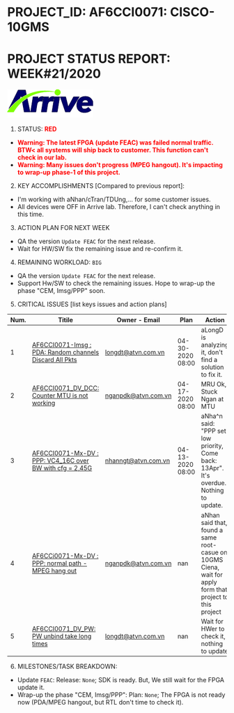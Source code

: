 # PROJECT_ID: AF6CCI0071: CISCO-10GMS
# PROJECT STATUS REPORT: WEEK#21/2020

[![Arrive](https://raw.githubusercontent.com/dangtv271202/atvn/master/ArriveTechLogoBlue.png)](https://www.arrivetechnologies.com)

1. STATUS: **<span style="color:RED">RED**

  * **<span style="color:RED">Warning: The latest FPGA (update FEAC) was failed normal traffic. BTW< all systems will ship back to customer. This function can't check in our lab.**
  * **<span style="color:RED">Warning: Many issues don't progress (MPEG hangout). It's impacting to wrap-up phase-1 of this project.**

2. KEY ACCOMPLISHMENTS [Compared to previous report]:

  * I'm working with aNhan/cTran/TDUng,... for some customer issues.
  * All devices were OFF in Arrive lab. Therefore, I can't check anything in this time.

3. ACTION PLAN FOR NEXT WEEK

  * QA the version ```Update FEAC``` for the next release.
  * Wait for HW/SW fix the remaining issue and re-confirm it.

4. REMAINING WORKLOAD: ```BIG```

  * QA the version ```Update FEAC``` for the next release.
  * Support Hw/SW to check the remaining issues. Hope to wrap-up the phase "CEM, Imsg/PPP" soon.

5. CRITICAL ISSUES [list keys issues and action plans]

|Num. |Titile |Owner - Email |Plan |Action |
| ------ | ------ | ------ | ------ | ------ |
| 1 | [AF6CCI0071-Imsg : PDA: Random channels Discard All Pkts][AC1-I406] | longdt@atvn.com.vn | 04-30-2020 08:00 | aLongD is analyzing it, don't find a solution to fix it.|
| 2 | [AF6CCI0071_DV_DCC: Counter MTU is not working][AC1-I345] | nganpdk@atvn.com.vn | 04-17-2020 08:00 | MRU Ok, Stuck Ngan at MTU|
| 3 | [AF6CCI0071-Mx-DV : PPP: VC4_16C over BW with cfg = 2,45G][AC1-I328] | nhanngt@atvn.com.vn | 04-13-2020 08:00 | aNha^n said: "PPP set low priority, Come back: 13Apr". It's overdue. Nothing to update.|
| 4 | [AF6CCi0071-Mx-DV : PPP: normal path - MPEG hang out][AC1-I324] | nganpdk@atvn.com.vn | nan | aNhan said that, found a same root-casue on 10GMS Ciena, wait for apply form that project to this project|
| 5 | [AF6CCI0071_DV_PW: PW unbind take long times][AC1-I186] | longdt@atvn.com.vn | nan | Wait for HWer to check it, nothing to update|


6. MILESTONES/TASK BREAKDOWN:

  * Update ```FEAC```: Release: `None`; SDK is ready. But, We still wait for the FPGA update it.
  * Wrap-up the phase "CEM, Imsg/PPP": Plan: ```None```; The FPGA is not ready now (PDA/MPEG hangout, but RTL don't time to check it).


[//]: # (These are reference links used in the body of this note and get stripped out when the markdown processor does its job. There is no need to format nicely because it shouldn't be seen. Thanks SO - http://stackoverflow.com/questions/4823468/store-comments-in-markdown-syntax)

  [AC1-I451]:<https://crmplus.zoho.com/arrivetechnologies/index.do/cxapp/projects/arrivetechnologies#buginfo/403027000003095123/403027000005457481>
  [AC1-I406]:<https://crmplus.zoho.com/arrivetechnologies/index.do/cxapp/projects/arrivetechnologies#buginfo/403027000003095123/403027000005000092>
  [AC1-I400]:<https://crmplus.zoho.com/arrivetechnologies/index.do/cxapp/projects/arrivetechnologies#buginfo/403027000003095123/403027000004959321>
  [AC1-I371]:<https://crmplus.zoho.com/arrivetechnologies/index.do/cxapp/projects/arrivetechnologies#buginfo/403027000003095123/403027000004783041>
  [AC1-I365]:<https://crmplus.zoho.com/arrivetechnologies/index.do/cxapp/projects/arrivetechnologies#buginfo/403027000003095123/403027000004679200>
  [AC1-I364]:<https://crmplus.zoho.com/arrivetechnologies/index.do/cxapp/projects/arrivetechnologies#buginfo/403027000003095123/403027000004722049>
  [AC1-I345]:<https://crmplus.zoho.com/arrivetechnologies/index.do/cxapp/projects/arrivetechnologies#buginfo/403027000003095123/403027000004614259>
  [AC1-I344]:<https://crmplus.zoho.com/arrivetechnologies/index.do/cxapp/projects/arrivetechnologies#buginfo/403027000003095123/403027000004611065>
  [AC1-I343]:<https://crmplus.zoho.com/arrivetechnologies/index.do/cxapp/projects/arrivetechnologies#buginfo/403027000003095123/403027000004611044>
  [AC1-I328]:<https://crmplus.zoho.com/arrivetechnologies/index.do/cxapp/projects/arrivetechnologies#buginfo/403027000003095123/403027000004546009>
  [AC1-I324]:<https://crmplus.zoho.com/arrivetechnologies/index.do/cxapp/projects/arrivetechnologies#buginfo/403027000003095123/403027000004542007>
  [AC1-I296]:<https://crmplus.zoho.com/arrivetechnologies/index.do/cxapp/projects/arrivetechnologies#buginfo/403027000003095123/403027000004357407>
  [AC1-I253]:<https://crmplus.zoho.com/arrivetechnologies/index.do/cxapp/projects/arrivetechnologies#buginfo/403027000003095123/403027000004168021>
  [AC1-I245]:<https://crmplus.zoho.com/arrivetechnologies/index.do/cxapp/projects/arrivetechnologies#buginfo/403027000003095123/403027000004148065>
  [AC1-I228]:<https://crmplus.zoho.com/arrivetechnologies/index.do/cxapp/projects/arrivetechnologies#buginfo/403027000003095123/403027000004104093>
  [AC1-I223]:<https://crmplus.zoho.com/arrivetechnologies/index.do/cxapp/projects/arrivetechnologies#buginfo/403027000003095123/403027000004095246>
  [AC1-I211]:<https://crmplus.zoho.com/arrivetechnologies/index.do/cxapp/projects/arrivetechnologies#buginfo/403027000003095123/403027000004066219>
  [AC1-I209]:<https://crmplus.zoho.com/arrivetechnologies/index.do/cxapp/projects/arrivetechnologies#buginfo/403027000003095123/403027000004066141>
  [AC1-I193]:<https://crmplus.zoho.com/arrivetechnologies/index.do/cxapp/projects/arrivetechnologies#buginfo/403027000003095123/403027000004046420>
  [AC1-I192]:<https://crmplus.zoho.com/arrivetechnologies/index.do/cxapp/projects/arrivetechnologies#buginfo/403027000003095123/403027000004046401>
  [AC1-I186]:<https://crmplus.zoho.com/arrivetechnologies/index.do/cxapp/projects/arrivetechnologies#buginfo/403027000003095123/403027000004048184>
  [AC1-I178]:<https://crmplus.zoho.com/arrivetechnologies/index.do/cxapp/projects/arrivetechnologies#buginfo/403027000003095123/403027000004035577>
  [AC1-I172]:<https://crmplus.zoho.com/arrivetechnologies/index.do/cxapp/projects/arrivetechnologies#buginfo/403027000003095123/403027000004020719>
  [AC1-I147]:<https://crmplus.zoho.com/arrivetechnologies/index.do/cxapp/projects/arrivetechnologies#buginfo/403027000003095123/403027000003965182>
  [AC1-I136]:<https://crmplus.zoho.com/arrivetechnologies/index.do/cxapp/projects/arrivetechnologies#buginfo/403027000003095123/403027000003933388>
  [AC1-I65]:<https://crmplus.zoho.com/arrivetechnologies/index.do/cxapp/projects/arrivetechnologies#buginfo/403027000003095123/403027000003684436>
  [AC1-I45]:<https://crmplus.zoho.com/arrivetechnologies/index.do/cxapp/projects/arrivetechnologies#buginfo/403027000003095123/403027000003660083>
